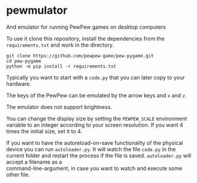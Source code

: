 # pewmulator
And emulator for running PewPew games on desktop computers

To use it clone this repository, install the dependencies from the `requirements.txt` and work in the directory.
```
git clone https://github.com/pewpew-game/pew-pygame.git
cd pew-pygame
python -m pip install -r requirements.txt
```

Typically you want to start with a `code.py` that you can later copy to your hardware.

The keys of the PewPew can be emulated by the arrow keys and `x` and `z`.

The emulator does not support brightness.

You can change the display size by setting the `PEWPEW_SCALE` environment variable to an integer according to your screen resolution. If you want 4 times the initial size, set it to 4.

If you want to have the autoreload-on-save functionality of the 
physical device you can run `autoloader.py`. It will watch the file 
`code.py` in the current folder and restart the process if the file 
is saved. `autoloader.py` will accept a filename as a  
command-line-argument, in case you want to watch and execute some  
other file.
